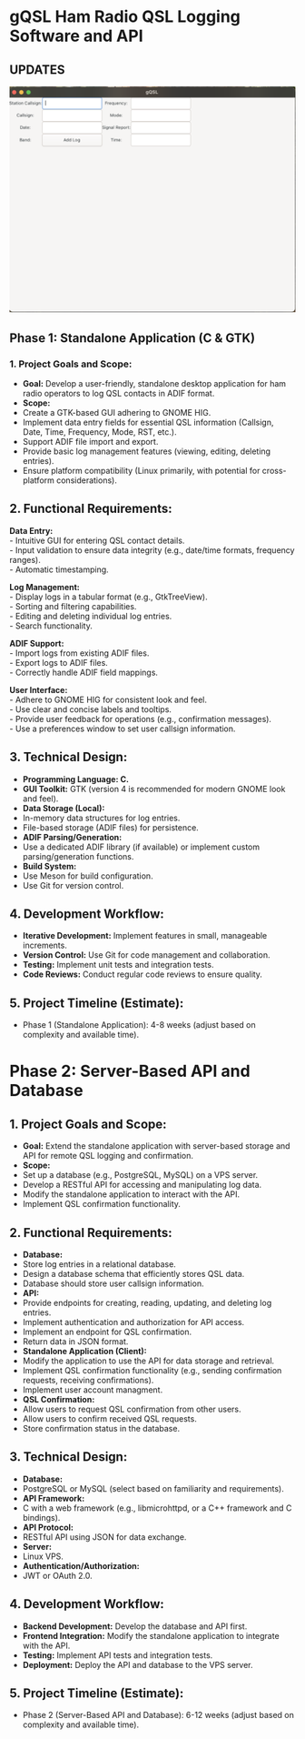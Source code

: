 # gQSL Ham Radio QSL Logging Software and API

## UPDATES
![gQSL first screenshot](./gh_assets/gqsl001.png)



## Phase 1: Standalone Application (C & GTK)
### 1. Project Goals and Scope:
- **Goal:** Develop a user-friendly, standalone desktop application for ham radio operators to log QSL contacts in ADIF format.
- **Scope:**
- Create a GTK-based GUI adhering to GNOME HIG.
- Implement data entry fields for essential QSL information (Callsign, Date, Time, Frequency, Mode, RST, etc.).
- Support ADIF file import and export.
- Provide basic log management features (viewing, editing, deleting entries).
- Ensure platform compatibility (Linux primarily, with potential for cross-platform considerations).

## 2. Functional Requirements:
**Data Entry:**  
    - Intuitive GUI for entering QSL contact details.  
    - Input validation to ensure data integrity (e.g., date/time formats, frequency ranges).  
    - Automatic timestamping.  

**Log Management:**  
    - Display logs in a tabular format (e.g., GtkTreeView).  
    - Sorting and filtering capabilities.  
    - Editing and deleting individual log entries.  
    - Search functionality.  

**ADIF Support:**  
    - Import logs from existing ADIF files.  
    - Export logs to ADIF files.  
    - Correctly handle ADIF field mappings.  

**User Interface:**  
    - Adhere to GNOME HIG for consistent look and feel.  
    - Use clear and concise labels and tooltips.  
    - Provide user feedback for operations (e.g., confirmation messages).  
    - Use a preferences window to set user callsign information.  


## 3. Technical Design:
- **Programming Language: C.**
- **GUI Toolkit:** GTK (version 4 is recommended for modern GNOME look and feel).
- **Data Storage (Local):**
- In-memory data structures for log entries.
- File-based storage (ADIF files) for persistence.
- **ADIF Parsing/Generation:**
- Use a dedicated ADIF library (if available) or implement custom parsing/generation functions.
- **Build System:**
- Use Meson for build configuration.
- Use Git for version control.


## 4. Development Workflow:
- **Iterative Development:** Implement features in small, manageable increments.
- **Version Control:** Use Git for code management and collaboration.
- **Testing:** Implement unit tests and integration tests.
- **Code Reviews:** Conduct regular code reviews to ensure quality.


## 5. Project Timeline (Estimate):
- Phase 1 (Standalone Application): 4-8 weeks (adjust based on complexity and available time).
  


# Phase 2: Server-Based API and Database

## 1. Project Goals and Scope:
- **Goal:** Extend the standalone application with server-based storage and API for remote QSL logging and confirmation.
- **Scope:**
- Set up a database (e.g., PostgreSQL, MySQL) on a VPS server.
- Develop a RESTful API for accessing and manipulating log data.
- Modify the standalone application to interact with the API.
- Implement QSL confirmation functionality.

## 2. Functional Requirements:
- **Database:**
- Store log entries in a relational database.
- Design a database schema that efficiently stores QSL data.
- Database should store user callsign information.
- **API:**
- Provide endpoints for creating, reading, updating, and deleting log entries.
- Implement authentication and authorization for API access.
- Implement an endpoint for QSL confirmation.
- Return data in JSON format.
- **Standalone Application (Client):**
- Modify the application to use the API for data storage and retrieval.
- Implement QSL confirmation functionality (e.g., sending confirmation requests, receiving confirmations).
- Implement user account managment.
- **QSL Confirmation:**
- Allow users to request QSL confirmation from other users.
- Allow users to confirm received QSL requests.
- Store confirmation status in the database.

## 3. Technical Design:
- **Database:**
- PostgreSQL or MySQL (select based on familiarity and requirements).
- **API Framework:**
- C with a web framework (e.g., libmicrohttpd, or a C++ framework and C bindings).
- **API Protocol:**
- RESTful API using JSON for data exchange.
- **Server:**
- Linux VPS.
- **Authentication/Authorization:**
- JWT or OAuth 2.0.

## 4. Development Workflow:
- **Backend Development:** Develop the database and API first.
- **Frontend Integration:** Modify the standalone application to integrate with the API.
- **Testing:** Implement API tests and integration tests.
- **Deployment:** Deploy the API and database to the VPS server.

## 5. Project Timeline (Estimate):
- Phase 2 (Server-Based API and Database): 6-12 weeks (adjust based on complexity and available time).
